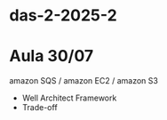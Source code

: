 # das-2-2025-2

# Aula 30/07

amazon SQS / amazon EC2 / amazon S3

- Well Architect Framework
- Trade-off
